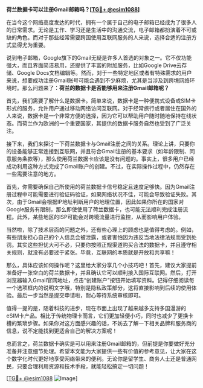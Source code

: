 **荷兰数据卡可以注册Gmail邮箱吗？[[TG💪+ @esim1088](https://t.me/s/esim1088)]**

在当今这个网络高度发达的时代，拥有一个属于自己的电子邮箱已经成为了很多人的日常需求。无论是工作、学习还是生活中的沟通交流，电子邮箱都扮演着不可或缺的角色。而对于那些经常需要跨国使用互联网服务的人来说，选择合适的注册方式显得尤为重要。

说到电子邮箱，Google旗下的Gmail无疑是许多人首选的对象之一。它不仅功能强大，而且界面简洁易用，还提供了丰富的附加服务，比如Google Drive云存储、Google Docs文档编辑等。然而，对于一些特定地区或者有特殊需求的用户来说，想要成功注册Gmail账号可能会遇到不少麻烦，尤其是当涉及到跨境网络环境时。那么问题来了：**荷兰的数据卡是否能够用来注册Gmail邮箱呢？**

首先，我们需要了解什么是数据卡。简单来说，数据卡是一种便携式设备或SIM卡形式的服务，允许用户通过移动网络访问互联网。对于经常旅行或者居住在国外的人来说，数据卡是一个非常方便的选择，因为它可以帮助用户随时随地保持在线状态。而荷兰作为欧洲的一个重要国家，其提供的数据卡服务自然也受到了广泛关注。

接下来，我们来探讨一下荷兰数据卡与Gmail注册之间的关系。理论上讲，只要你的设备能够正常连接到互联网，并且符合Gmail注册的基本要求（如年龄限制、同意服务条款等），那么使用荷兰数据卡应该是没有问题的。事实上，很多用户已经成功利用这种方式完成了Gmail账户的创建。不过，在实际操作过程中，仍然存在一些需要注意的地方。

首先，你需要确保自己所使用的荷兰数据卡信号稳定且速度足够快。因为Gmail注册过程中可能需要进行验证码验证，如果网络状况不佳，可能会导致验证失败。其次，由于Gmail会根据IP地址判断用户的地理位置，因此如果你所在的国家对Google服务有限制，那么即使使用了荷兰数据卡，也可能无法顺利完成注册流程。此外，某些地区的ISP可能会对跨境流量进行监控，从而影响用户体验。

当然啦，除了技术层面的问题之外，还有些心理上的顾虑也是值得考虑的。例如，有些朋友担心自己的个人信息会被泄露，或者害怕因为违反当地法律法规而受到处罚。其实这些担忧大可不必，只要你按照正规渠道购买合法的数据卡，并且遵守相关规则，就没有必要过于紧张。毕竟，互联网的本质就是开放和共享嘛！

那么，具体应该如何操作呢？这里给大家分享几个小技巧吧！首先，建议大家提前准备好一张空白的荷兰数据卡，并且确认它可以顺利接入国际互联网。然后，打开浏览器输入Gmail官网地址，点击“创建账户”按钮开始填写资料。记得仔细阅读每一个选项框内的说明文字哦，特别是隐私政策部分，这将直接影响到后续的使用体验。最后一步当然是提交申请啦，耐心等待系统审核即可。

值得一提的是，随着科技的进步，现在市面上出现了越来越多支持多国漫游的eSIM卡产品。相比于传统物理卡而言，它们更加轻便小巧，同时也减少了更换卡槽的繁琐步骤。如果你对这方面感兴趣的话，不妨去了解一下相关品牌和服务商的信息，说不定能找到更适合自己的解决方案呢！

总而言之，荷兰数据卡确实是可以用来注册Gmail邮箱的，但前提是你要做好充分准备并注意细节处理。希望本文能为大家提供一些有价值的参考意见，让大家在这个数字化时代更好地享受网络带来的便利。无论你是留学生、商务人士还是普通网民，只要合理利用资源和技术手段，就能轻松搞定一切问题！

[[TG💪+ @esim1088](https://t.me/s/esim1088) ![Image](https://i.postimg.cc/4NQfJmqS/Snipaste-2025-05-13-00-14-12.png)]